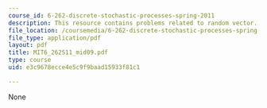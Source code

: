 ```yaml
---
course_id: 6-262-discrete-stochastic-processes-spring-2011
description: This resource contains problems related to random vector.
file_location: /coursemedia/6-262-discrete-stochastic-processes-spring-2011/e3c9678ecce4e5c9f9baad15933f81c1_MIT6_262S11_mid09.pdf
file_type: application/pdf
layout: pdf
title: MIT6_262S11_mid09.pdf
type: course
uid: e3c9678ecce4e5c9f9baad15933f81c1

---
```

None